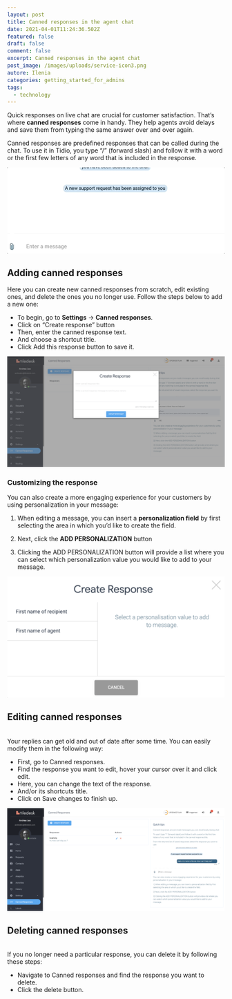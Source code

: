 ```yaml
---
layout: post
title: Canned responses in the agent chat
date: 2021-04-01T11:24:36.502Z
featured: false
draft: false
comment: false
excerpt: Canned responses in the agent chat
post_image: /images/uploads/service-icon3.png
autore: Ilenia
categories: getting_started_for_admins
tags:
  - technology
---
```

Quick responses on live chat are crucial for customer satisfaction. That’s where **canned responses** come in handy. They help agents avoid delays and save them from typing the same answer over and over again.

Canned responses are predefined responses that can be called during the chat. To use it in Tidio, you type “/” (forward slash) and follow it with a word or the first few letters of any word that is included in the response.



![Canned responses are predefined responses that can be called during the chat. ](/images/uploads/canned_response_2.gif "Canned responses are predefined responses that can be called during the chat. ")





## Adding canned responses

Here you can create new canned responses from scratch, edit existing ones, and delete the ones you no longer use. Follow the steps below to add a new one:

* To begin, go to **Settings** → **Canned responses**.
* Click on “Create response” button
* Then, enter the canned response text.
* And choose a shortcut title.
* Click Add this response button to save it.

![create new canned responses from scratch](/images/uploads/image-4.png "create new canned responses from scratch")



### Customizing the response

You can also create a more engaging experience for your customers by using personalization in your message:

1) When editing a message, you can insert a **personalization field** by first selecting the area in which you’d like to create the field.

2) Next, click the **ADD PERSONALIZATION** button

3) Clicking the ADD PERSONALIZATION button will provide a list where you can select which personalization value you would like to add to your message.

![ADD PERSONALIZATION button](/images/uploads/image-6.png "ADD PERSONALIZATION button")





## Editing canned responses

\
Your replies can get old and out of date after some time. You can easily modify them in the following way:

* First, go to Canned responses.
* Find the response you want to edit, hover your cursor over it and click edit.
* Here, you can change the text of the response.
* And/or its shortcuts title.
* Click on Save changes to finish up.

![Editing canned responses](/images/uploads/image-7.png "Editing canned responses")



## Deleting canned responses

\
If you no longer need a particular response, you can delete it by following these steps:

* Navigate to Canned responses and find the response you want to delete.
* Click the delete button.